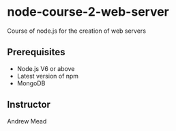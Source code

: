 # node-course-2-web-server

Course of node.js for the creation of web servers

## Prerequisites
- Node.js V6 or above
- Latest version of npm
- MongoDB

## Instructor
Andrew Mead

